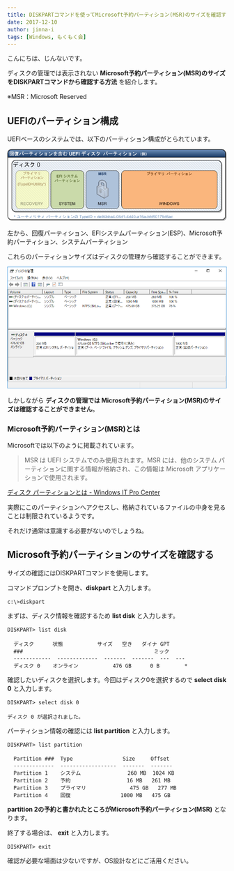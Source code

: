 ```yaml
---
title: DISKPARTコマンドを使ってMicrosoft予約パーティション(MSR)のサイズを確認する
date: 2017-12-10
author: jinna-i
tags: [Windows, もくもく会]
---
```


こんにちは、じんないです。

ディスクの管理では表示されない **Microsoft予約パーティション(MSR)のサイズをDISKPARTコマンドから確認する方法** を紹介します。

※MSR：Microsoft Reserved

## UEFIのパーティション構成

UEFIベースのシステムでは、以下のパーティション構成がとられています。

![](images/check-msr-partition-size-1.gif)

左から、回復パーティション、EFIシステムパーティション(ESP)、Microsoft予約パーティション、システムパーティション

これらのパーティションサイズはディスクの管理から確認することができます。

![](images/check-msr-partition-size-2.png)

しかしながら **ディスクの管理では Microsoft予約パーティション(MSR)のサイズは確認することができません**。

### Microsoft予約パーティション(MSR)とは

Microsoftでは以下のように掲載されています。

> MSR は UEFI システムでのみ使用されます。MSR には、他のシステム パーティションに関する情報が格納され、この情報は Microsoft アプリケーションで使用されます。

[ディスク パーティションとは - Windows IT Pro Center](https://technet.microsoft.com/ja-jp/library/dd799232(v=ws.10).aspx)

実際にこのパーティションへアクセスし、格納されているファイルの中身を見ることは制限されているようです。

それだけ通常は意識する必要がないのでしょうね。

## Microsoft予約パーティションのサイズを確認する

サイズの確認にはDISKPARTコマンドを使用します。

コマンドプロンプトを開き、**diskpart** と入力します。

``` dos
c:\>diskpart
```

まずは、ディスク情報を確認するため **list disk** と入力します。

``` dos
DISKPART> list disk

  ディスク      状態           サイズ   空き   ダイナ GPT
  ###                                          ミック
  ------------  -------------  -------  -------  ---  ---
  ディスク 0    オンライン           476 GB      0 B        *
```

確認したいディスクを選択します。今回はディスク0を選択するので **select disk 0** と入力します。

``` dos
DISKPART> select disk 0

ディスク 0 が選択されました。
```

パーティション情報の確認には **list partition** と入力します。

``` dos
DISKPART> list partition

  Partition ###  Type                Size     Offset
  -------------  ------------------  -------  -------
  Partition 1    システム               260 MB  1024 KB
  Partition 2    予約                  16 MB   261 MB
  Partition 3    プライマリ              475 GB   277 MB
  Partition 4    回復                1000 MB   475 GB
```

**partition 2の予約と書かれたところがMicrosoft予約パーティション(MSR)** となります。

終了する場合は、 **exit** と入力します。

``` dos
DISKPART> exit
```

確認が必要な場面は少ないですが、OS設計などにご活用ください。